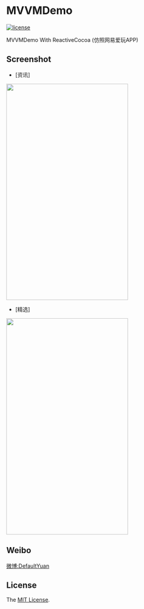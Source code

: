 # MVVMDemo

[![license](https://img.shields.io/github/license/mashape/apistatus.svg)](LICENSE)

MVVMDemo With ReactiveCocoa (仿照网易爱玩APP)


## Screenshot

- [资讯]

<img  src="https://raw.githubusercontent.com/DefaultYuan/MVVMDemo/master/Pictures/lovePlay1.png" width="320" height="570">

- [精选]

<img  src="https://raw.githubusercontent.com/DefaultYuan/MVVMDemo/master/Pictures/lovePlay2.png" width="320" height="570">

## Weibo
[微博:DefaultYuan](http://weibo.com/2792951481)

## License

The [MIT License](LICENSE).
